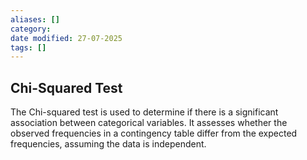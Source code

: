 ```yaml
---
aliases: []
category:
date modified: 27-07-2025
tags: []
---
```

## Chi-Squared Test

The Chi-squared test is used to determine if there is a significant association between categorical variables. It assesses whether the observed frequencies in a contingency table differ from the expected frequencies, assuming the data is independent.